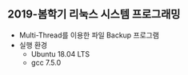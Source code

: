 ## 2019-봄학기 리눅스 시스템 프로그래밍
+ Multi-Thread를 이용한 파일 Backup 프로그램
+ 실행 환경
	+ Ubuntu 18.04 LTS
	+ gcc 7.5.0